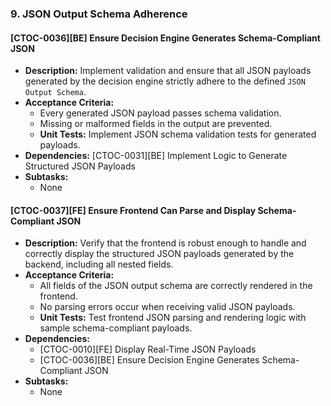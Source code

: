 ### 9. JSON Output Schema Adherence

#### [CTOC-0036][BE] Ensure Decision Engine Generates Schema-Compliant JSON
- **Description:** Implement validation and ensure that all JSON payloads generated by the decision engine strictly adhere to the defined `JSON Output Schema`.
- **Acceptance Criteria:**
    - Every generated JSON payload passes schema validation.
    - Missing or malformed fields in the output are prevented.
    - **Unit Tests:** Implement JSON schema validation tests for generated payloads.
- **Dependencies:** [CTOC-0031][BE] Implement Logic to Generate Structured JSON Payloads
- **Subtasks:**
    - None

#### [CTOC-0037][FE] Ensure Frontend Can Parse and Display Schema-Compliant JSON
- **Description:** Verify that the frontend is robust enough to handle and correctly display the structured JSON payloads generated by the backend, including all nested fields.
- **Acceptance Criteria:**
    - All fields of the JSON output schema are correctly rendered in the frontend.
    - No parsing errors occur when receiving valid JSON payloads.
    - **Unit Tests:** Test frontend JSON parsing and rendering logic with sample schema-compliant payloads.
- **Dependencies:**
    - [CTOC-0010][FE] Display Real-Time JSON Payloads
    - [CTOC-0036][BE] Ensure Decision Engine Generates Schema-Compliant JSON
- **Subtasks:**
    - None
